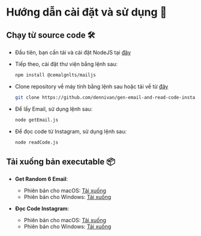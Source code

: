 # **Hướng dẫn cài đặt và sử dụng** 🚀

## **Chạy từ source code 🛠️**

- Đầu tiên, bạn cần tải và cài đặt NodeJS tại [đây](https://nodejs.org/dist/v20.11.0/node-v20.11.0-x64.msi)

- Tiếp theo, cài đặt thư viện bằng lệnh sau:

   ```bash
   npm install @cemalgnlts/mailjs
   ```

- Clone repository về máy tính bằng lệnh sau hoặc tải về từ [đây](https://codeload.github.com/dennivan/gen-email-and-read-code-instagram/zip/refs/heads/main)

   ```bash
   git clone https://github.com/dennivan/gen-email-and-read-code-instagram.git
   ```

- Để lấy Email, sử dụng lệnh sau:

   ```bash
   node getEmail.js
   ```

- Để đọc code từ Instagram, sử dụng lệnh sau:

   ```bash
   node readCode.js
   ```

## **Tải xuống bản executable 📦**

- **Get Random 6 Email**:
  - Phiên bản cho macOS: [Tải xuống](https://github.com/dennivan/gen-email-and-read-code-instagram/releases/download/v1.0.0/getEmail-macos)
  - Phiên bản cho Windows: [Tải xuống](https://github.com/dennivan/gen-email-and-read-code-instagram/releases/download/v1.0.0/getEmail-win.exe)

- **Đọc Code Instagram**:
  - Phiên bản cho macOS: [Tải xuống](https://github.com/dennivan/gen-email-and-read-code-instagram/releases/download/v1.0.0/readCode-macos)
  - Phiên bản cho Windows: [Tải xuống](https://github.com/dennivan/gen-email-and-read-code-instagram/releases/download/v1.0.0/readCode-win.exe)
